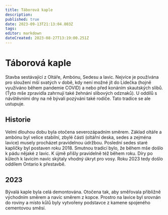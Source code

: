 ```yaml
---
title: Táborová kaple
description: 
published: true
date: 2023-09-13T21:13:04.803Z
tags: 
editor: markdown
dateCreated: 2023-08-27T13:19:00.251Z
---
```


# Táborová kaple


Stavba sestávající z Oltáře, Ambónu, Sedesu a lavic. Nejvíce je používána pro sloužení mší svatých v době, kdy není možné jít do Lidečka (hojně využíváno během pandemie COVID) a nebo před konáním skautských slibů. (Tyto mše zpravidla zahrnují také žehnání slibových odznaků). U oddílů s návštěvními dny na ně bývali pozýváni také rodiče. Tato tradice se ale ustupuje.


## Historie


Velmi dlouhou dobu byla otočena severozápadním směrem. Základ oltáře a ambónu byl velice stabilní, zbylé části (oltářní deska, sedes a zejména lavice) musely procházet pravidelnou údržbou. Poslední sedes staré kapličky byl postaven roku 2018. Smutnou tradicí bylo, že během mše došlo k pádu nějaké z lavic. K újmě přišly pravidelně též během roku. Díry po kůlech k lavicím navíc skýtaly vhodný úkryt pro vosy. Roku 2023 tedy došlo oddílem Ontario k přestavbě.

## 2023

Bývalá kaple byla celá demontována. Otočena tak, aby směřovala přibližně východním směrem a navíc směrem z kopce. Prostro na lavice byl srovnán do roviny a místo kůlů byly vytvořeny podstavce z kamene spojeného cementovou směsí.